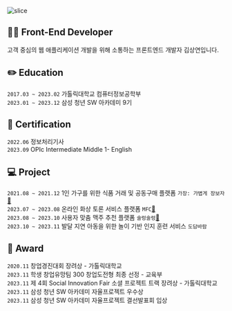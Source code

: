
![slice](https://capsule-render.vercel.app/api?type=slice&color=auto&height=200&text=Hi%20there👋&fontAlign=70&rotate=13&fontAlignY=25&desc=sangyeon's%20GitHub&descAlign100.&descAlignY=44)

## 👨‍💻 Front-End Developer

고객 중심의 웹 애플리케이션 개발을 위해 소통하는 프론트엔드 개발자 김상연입니다.

## ✏️ Education

`2017.03 ~ 2023.02`  가톨릭대학교 컴퓨터정보공학부<br>
`2023.01 ~ 2023.12` 삼성 청년 SW 아카데미 9기<br>


## 📑 Certification

`2022.06` 정보처리기사<br>
`2023.09` OPIc Intermediate Middle 1- English<br>

## 💻 Project
`2021.08 ~ 2021.12` 1인 가구를 위한 식품 거래 및 공동구매 플랫폼 `가장: 가볍게 장보자`[📎](https://github.com/CSE2021/frontend)<br>
`2023.07 ~ 2023.08` 온라인 화상 토론 서비스 플랫폼 `MFC`[📎](https://github.com/KECO-00/MFC)<br>
`2023.08 ~ 2023.10` 사용자 맞춤 맥주 추천 플랫폼 `술렁술렁`[📎](https://github.com/rlaehd12/sulleongsulleong)<br>
`2023.10 ~ 2023.11` 발달 지연 아동을 위한 놀이 기반 인지 훈련 서비스 `도담바람`

## 🏅 Award
`2020.11` 창업경진대회 장려상 - 가톨릭대학교<br>
`2023.11` 학생 창업유망팀 300 창업도전형 최종 선정 - 교육부<br>
`2023.11` 제 4회 Social Innovation Fair 소셜 프로젝트 트랙 장려상 - 가톨릭대학교<br>
`2023.11` 삼성 청년 SW 아카데미 자율프로젝트 우수상<br>
`2023.11` 삼성 청년 SW 아카데미 자율프로젝트 결선발표회 입상<br>
